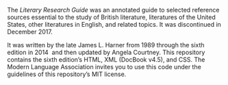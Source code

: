 The *Literary Research Guide* was an annotated guide to selected
reference sources essential to the study of British literature,
literatures of the United States, other literatures in English, and
related topics. It was discontinued in December 2017.

It was written by the late James L. Harner from 1989 through the sixth
edition in 2014  and then updated by Angela Courtney. This repository
contains the sixth edition’s HTML, XML (DocBook v4.5), and CSS. The
Modern Language Association invites you to use this code under the
guidelines of this repository’s MIT license.
